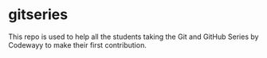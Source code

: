 # gitseries

This repo is used to help all the students taking the Git and GitHub Series by Codewayy to make their first contribution. 
